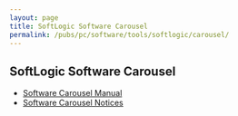 ```yaml
---
layout: page
title: SoftLogic Software Carousel
permalink: /pubs/pc/software/tools/softlogic/carousel/
---
```


SoftLogic Software Carousel
---------------------------

* [Software Carousel Manual](https://s3-us-west-2.amazonaws.com/archive.pcjs.org/pubs/pc/software/tools/softlogic/carousel/SOFTWARE-CAROUSEL-MANUAL.pdf)
* [Software Carousel Notices](https://s3-us-west-2.amazonaws.com/archive.pcjs.org/pubs/pc/software/tools/softlogic/carousel/SOFTWARE-CAROUSEL-NOTICES.pdf)
